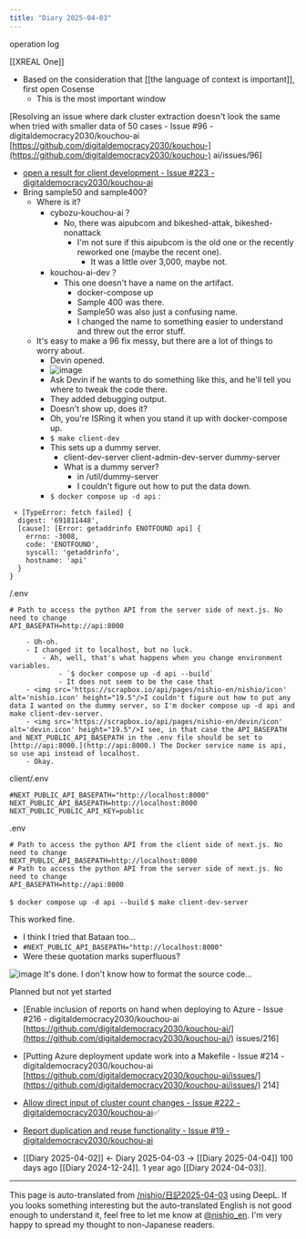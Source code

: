 ```yaml
---
title: "Diary 2025-04-03"
---
```



operation log

[[XREAL One]]
- Based on the consideration that [[the language of context is important]], first open Cosense
    - This is the most important window

[Resolving an issue where dark cluster extraction doesn't look the same when tried with smaller data of 50 cases - Issue #96 - digitaldemocracy2030/kouchou-ai [https://github.com/digitaldemocracy2030/kouchou-](https://github.com/digitaldemocracy2030/kouchou-) ai/issues/96]
- [open a result for client development - Issue #223 - digitaldemocracy2030/kouchou-ai](https://github.com/digitaldemocracy2030/kouchou-ai/issues/223)
- Bring sample50 and sample400?
    - Where is it?
        - cybozu-kouchou-ai？
            - No, there was aipubcom and bikeshed-attak, bikeshed-nonattack
                - I'm not sure if this aipubcom is the old one or the recently reworked one (maybe the recent one).
                    - It was a little over 3,000, maybe not.
        - kouchou-ai-dev？
            - This one doesn't have a name on the artifact.
                - docker-compose up
                - Sample 400 was there.
                - Sample50 was also just a confusing name.
                - I changed the name to something easier to understand and threw out the error stuff.
    - It's easy to make a 96 fix messy, but there are a lot of things to worry about.
        - Devin opened.
        - ![image](https://gyazo.com/e81ed42f041fadc9168354ea720d41f4/thumb/1000)
        - Ask Devin if he wants to do something like this, and he'll tell you where to tweak the code there.
        - They added debugging output.
        - Doesn't show up, does it?
        - Oh, you're ISRing it when you stand it up with docker-compose up.
        - `$ make client-dev`
        - This sets up a dummy server.
            - client-dev-server client-admin-dev-server dummy-server
            - What is a dummy server?
                - in /util/dummy-server
                - I couldn't figure out how to put the data down.
        - `$ docker compose up -d api`
:

```
 ⨯ [TypeError: fetch failed] {
  digest: '691811448',
  [cause]: [Error: getaddrinfo ENOTFOUND api] {
    errno: -3008,
    code: 'ENOTFOUND',
    syscall: 'getaddrinfo',
    hostname: 'api'
  }
}
```

/.env

```
# Path to access the python API from the server side of next.js. No need to change
API_BASEPATH=http://api:8000
```

        - Uh-oh.
        - I changed it to localhost, but no luck.
            - Ah, well, that's what happens when you change environment variables.
                - `$ docker compose up -d api --build`
                - It does not seem to be the case that
        - <img src='https://scrapbox.io/api/pages/nishio-en/nishio/icon' alt='nishio.icon' height="19.5"/>I couldn't figure out how to put any data I wanted on the dummy server, so I'm docker compose up -d api and make client-dev-server.
        - <img src='https://scrapbox.io/api/pages/nishio-en/devin/icon' alt='devin.icon' height="19.5"/>I see, in that case the API_BASEPATH and NEXT_PUBLIC_API_BASEPATH in the .env file should be set to [http://api:8000.](http://api:8000.) The Docker service name is api, so use api instead of localhost.
        - Okay.

client/.env

```
#NEXT_PUBLIC_API_BASEPATH="http://localhost:8000"
NEXT_PUBLIC_API_BASEPATH=http://localhost:8000
NEXT_PUBLIC_PUBLIC_API_KEY=public
```

.env

```
# Path to access the python API from the client side of next.js. No need to change
NEXT_PUBLIC_API_BASEPATH=http://localhost:8000
# Path to access the python API from the server side of next.js. No need to change
API_BASEPATH=http://api:8000
```

`$ docker compose up -d api --build`
`$ make client-dev-server`

This worked fine.
- I think I tried that Bataan too...
- `#NEXT_PUBLIC_API_BASEPATH="http://localhost:8000"`
- Were these quotation marks superfluous?

![image](https://gyazo.com/3ed9284d03d47513d1e4b40154f3f8b1/thumb/1000)
It's done.
I don't know how to format the source code...

Planned but not yet started
- [Enable inclusion of reports on hand when deploying to Azure - Issue #216 - digitaldemocracy2030/kouchou-ai [https://github.com/digitaldemocracy2030/kouchou-ai/](https://github.com/digitaldemocracy2030/kouchou-ai/) issues/216]
- [Putting Azure deployment update work into a Makefile - Issue #214 - digitaldemocracy2030/kouchou-ai [https://github.com/digitaldemocracy2030/kouchou-ai/issues/](https://github.com/digitaldemocracy2030/kouchou-ai/issues/) 214]
- [Allow direct input of cluster count changes - Issue #222 - digitaldemocracy2030/kouchou-ai](https://github.com/digitaldemocracy2030/kouchou-ai/issues/222)✅
- [Report duplication and reuse functionality - Issue #19 - digitaldemocracy2030/kouchou-ai](https://github.com/digitaldemocracy2030/kouchou-ai/issues/19)

- [[Diary 2025-04-02]] ← Diary 2025-04-03 → [[Diary 2025-04-04]]
100 days ago [[Diary 2024-12-24]].
1 year ago [[Diary 2024-04-03]].
---
This page is auto-translated from [/nishio/日記2025-04-03](https://scrapbox.io/nishio/日記2025-04-03) using DeepL. If you looks something interesting but the auto-translated English is not good enough to understand it, feel free to let me know at [@nishio_en](https://twitter.com/nishio_en). I'm very happy to spread my thought to non-Japanese readers.
